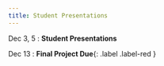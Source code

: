 ```yaml
---
title: Student Presentations
---
```


Dec 3, 5
: **Student Presentations**

Dec 13
: **Final Project Due**{: .label .label-red }
